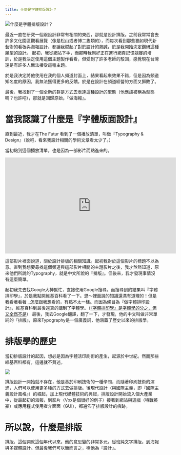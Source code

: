 ```yaml
---
title: 什麼是字體排版設計？
---
```


![什麼是字體排版設計？](https://i.imgur.com/TrzNfhN.png)


最近一直在研究一個跟設計非常有相關的東西，那就是設計排版。之前我常常會去許多文化園區觀看展覽（像是松山或者博二隻類的），而每次看到那些猶如現代新藝術的看板與海報設計，都讓我燃起了對於設計的熱誠，於是我開始決定鑽研這種類型的設計。
起初，我從網站下手，而那時我剛好正在進行網頁記憶競賽的培訓，於是我決定使用這個主題製作看看，但受到了許多老師的駁回，感覺現在台灣還是有許多人無法接受這種主題。

<!--more-->

於是我決定將他使用在我的個人頻道封面上，結果看起來效果不錯，但是因為頻道知名度的原因，我無法獲得更多的反饋。於是在設計在頻道經營的方面又獅敗了。

最後，我找到了一個全新的群是方式去表達這種設計的型態（他應該被稱為型態嗎？也許吧），那就是回歸原始，『做海報』。

# 當我認識了什麼是『字體版面設計』

直到最近，我才在The Futur 看到了一個播放清單，叫做『Typography & Design』（說吧，看來我設計相關的學術文章看太少了。）

當初點到這個播放清單，也是因為一部影片而點進來的。

<iframe width="560" height="315" src="https://www.youtube.com/embed/QrNi9FmdlxY" title="YouTube video player" frameborder="0" allow="accelerometer; autoplay; clipboard-write; encrypted-media; gyroscope; picture-in-picture" allowfullscreen></iframe>

這部影片裡面說道，關於設計排版的相關知識。起初我對於這個影片的標題不以為意。直到我想要尋找這個頻道與這部影片相關的主題影片之後，我才煞然知道，原來他們所說的Typography，就是中文所說的『排版』。但後來，我才發現事情沒有這麼簡單。

起初我先去找Google大神幫忙，直接使用Google搜尋。而搜尋到的結果叫『字體排印學』，於是我點開維基百科看了一下。恩～裡面說的知識還滿有道理的！但是我看著看著...怎麼跟我想看的，有點不太一樣。而因為條目為『做字體排印設計』，維基百科到最後還真的講到了字體學。（[『字體排印學』是字體學的分之，但又全然不是](https://zh.wikipedia.org/zh-tw/%E5%AD%97%E4%BD%93%E6%8E%92%E5%8D%B0%E5%AD%A6)）
最後，我去Google翻譯，翻了一下，才發現，他的中文叫做非常單純的『排版』，原來Typography是一個廣義詞，他涵蓋了歷史以來的排版學。

# 排版學的歷史

當初排版設計的起因，想必是因為字體活印刷術的產生，起源於中世紀。然而那些維基百科都有，這邊就不贅述。

![](https://i.imgur.com/CPv27Mj.png)


排版設計一開始就不存在，他是基於印刷技術的一種學問，而隨著印刷技術的演進，人們可以使用更多種的方式去做排版。後現代設計（與國際主義，即『國際主義設計風格』）的崛起，加上現代媒體技術的興起，排版設計開始流入個大產業中，從最起初的海報，到影片（Vox是個很好的例子）接著到網站與遊戲（特戰英豪）或應用程式使用者介面面（GUI），都遍佈了排版設計的痕跡。

# 所以說，什麼是排版

排版，這個詞就這個年代以來，他的意思變的非常多元。從班純文字排版，到海報與多媒體設計。但最後我們可以簡而言之，稱他為『設計』。